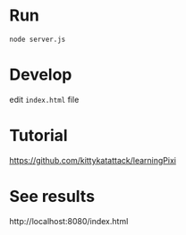 # Run
`node server.js`

# Develop
edit `index.html` file

# Tutorial
https://github.com/kittykatattack/learningPixi

# See results
http://localhost:8080/index.html
